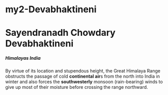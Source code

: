 # my2-Devabhaktineni

# Sayendranadh Chowdary Devabhaktineni

##### Himalayas India

By virtue of its location and stupendous height, the Great Himalaya Range obstructs the passage of cold **continental air**s from the north into India in winter and also forces the **southwesterly** monsoon (rain-bearing) winds to give up most of their moisture before crossing the range northward.